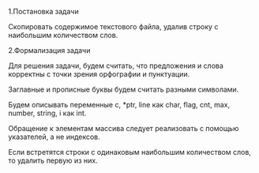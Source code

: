1.Постановка задачи

Скопировать содержимое текстового файла, удалив строку с наибольшим количеством слов.

2.Формализация задачи

Для решения задачи, будем считать, что предложения и слова корректны с точки зрения орфографии и пунктуации.

Заглавные и прописные буквы будем считать разными символами.

Будем описывать переменные c, *ptr, line как char, flag, cnt, max, number, string,   i как int. 

Обращение к элементам массива следует реализовать с помощью указателей, а не индексов.

Если встретятся строки с одинаковым наибольшим количеством слов, то удалить первую из них. 
